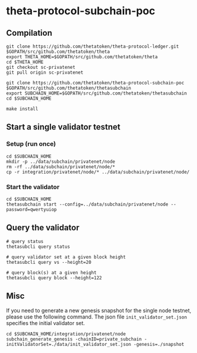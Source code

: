 # theta-protocol-subchain-poc

## Compilation

```shell
git clone https://github.com/thetatoken/theta-protocol-ledger.git $GOPATH/src/github.com/thetatoken/theta
export THETA_HOME=$GOPATH/src/github.com/thetatoken/theta
cd $THETA_HOME
git checkout sc-privatenet
git pull origin sc-privatenet

git clone https://github.com/thetatoken/theta-protocol-subchain-poc $GOPATH/src/github.com/thetatoken/thetasubchain
export SUBCHAIN_HOME=$GOPATH/src/github.com/thetatoken/thetasubchain
cd $SUBCHAIN_HOME

make install
```

## Start a single validator testnet

### Setup (run once)

```shell
cd $SUBCHAIN_HOME
mkdir -p ../data/subchain/privatenet/node
rm -rf ../data/subchain/privatenet/node/*
cp -r integration/privatenet/node/* ../data/subchain/privatenet/node/
```

### Start the validator

```shell
cd $SUBCHAIN_HOME
thetasubchain start --config=../data/subchain/privatenet/node --password=qwertyuiop
```

## Query the validator

```shell
# query status
thetasubcli query status

# query validator set at a given block height
thetasubcli query vs --height=20

# query block(s) at a given height
thetasubcli query block --height=122
```

## Misc

If you need to generate a new genesis snapshot for the single node testnet, please use the following command. The json file `init_validator_set.json` specifies the initial validator set.

```shell
cd $SUBCHAIN_HOME/integration/privatenet/node
subchain_generate_genesis -chainID=private_subchain -initValidatorSet=./data/init_validator_set.json -genesis=./snapshot
```

